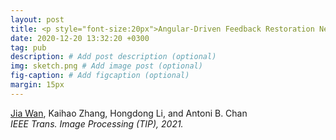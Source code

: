 ```yaml
---
layout: post
title: <p style="font-size:20px">Angular-Driven Feedback Restoration Networks for Imperfect Sketch Recognition</p>
date: 2020-12-20 13:32:20 +0300
tag: pub
description: # Add post description (optional)
img: sketch.png # Add image post (optional)
fig-caption: # Add figcaption (optional)
margin: 15px
---
```


<u>Jia Wan</u>, Kaihao Zhang, Hongdong Li, and Antoni B. Chan  
<i>IEEE Trans. Image Processing (TIP), 2021.</i>  

